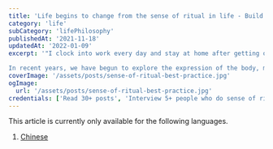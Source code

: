 ```yaml
---
title: 'Life begins to change from the sense of ritual in life - Build one that belongs to you!'
category: 'life'
subCategory: 'lifePhilosophy'
publishedAt: '2021-11-18'
updatedAt: '2022-01-09'
excerpt: '"I clock into work every day and stay at home after getting off work to slide my phone. I really feel that life is so boring." Is this the same for you, waking up every day is full of world-weariness?

In recent years, we have begun to explore the expression of the body, mind, and soul. The term ritual sense has slowly appeared in our lives. We have begun to pursue spiritual abundance. The ritual sense is the performance of pursuing this spirit so that we are no longer just for the sake of To survive but to live for life.'
coverImage: '/assets/posts/sense-of-ritual-best-practice.jpg'
ogImage:
  url: '/assets/posts/sense-of-ritual-best-practice.jpg'
credentials: ['Read 30+ posts', 'Interview 5+ people who do sense of ritual in life', 'practice in person 1+ month']
---
```


This article is currently only available for the following languages.

1. [Chinese](/posts/sense-of-ritual-best-practice)
